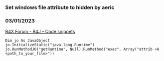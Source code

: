 ### Set windows file attribute to hidden by aeric
### 03/01/2023
[B4X Forum - B4J - Code snippets](https://www.b4x.com/android/forum/threads/146494/)

```B4X
Dim jo As JavaObject  
jo.InitializeStatic("java.lang.Runtime")  
jo.RunMethodJO("getRuntime", Null).RunMethod("exec", Array("attrib +H <path_to_your_file>"))
```